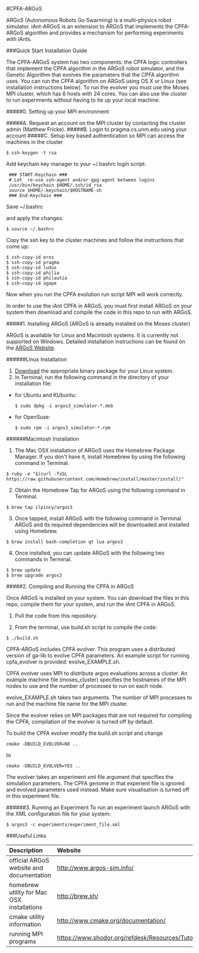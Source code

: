 #CPFA-ARGoS

ARGoS (Autonomous Robots Go Swarming) is a multi-physics robot simulator. iAnt-ARGoS is an extension to ARGoS that implements the CPFA-ARGoS algorithm and provides a mechanism for performing experiments with iAnts.

###Quick Start Installation Guide

The CPFA-ARGoS system has two components: the CPFA logic controllers that implement the CPFA algorithm in the ARGoS robot simulator, and the Genetic Algorithm that evolves the parameters that the CPFA algorithm uses. You can run the CPFA algorithm on ARGoS using OS X or Linux (see installation instructions below). To run the evolver you must use the Moses MPI cluster, which has 6 hosts with 24 cores. You can also use the cluster to run experiments without having to tie up your local machine.

#####0. Setting up your MPI environment 

#####A. Request an account on the MPI cluster by contacting the cluster admin (Matthew Fricke).
#####B. Login to pragma.cs.unm.edu using your account
#####C. Setup key based authentication so MPI can access the machines in the cluster

    $ ssh-keygen -t rsa

Add keychain key manager to your ~/.bashrc login script:

     ### START-Keychain ###
     # Let  re-use ssh-agent and/or gpg-agent between logins
     /usr/bin/keychain $HOME/.ssh/id_rsa
     source $HOME/.keychain/$HOSTNAME-sh
     ### End-Keychain ###

Save ~/.bashrc

and apply the changes:

    $ source ~/.bashrc

Copy the ssh key to the cluster machines and follow the instructions that come up:

    $ ssh-copy-id eros
    $ ssh-copy-id pragma
    $ ssh-copy-id ludus
    $ ssh-copy-id philia
    $ ssh-copy-id philautia
    $ ssh-copy-id agape

Now when you run the CPFA evolution run script MPI will work correctly.

In order to use the iAnt CPFA in ARGoS, you must first install ARGoS on your system then download and compile the code in this repo to run with ARGoS.

#####1. Installing ARGoS (ARGoS is already installed on the Moses cluster)

ARGoS is available for Linux and Macintosh systems. It is currently not supported on Windows. Detailed installation instructions can be found on the [ARGoS Website](http://www.argos-sim.info/user_manual.php).

######Linux Installation

1. [Download](http://www.argos-sim.info/core.php) the appropriate binary package for your Linux system.
2. In Terminal, run the following command in the directory of your installation file:
  * for Ubuntu and KUbuntu:
    ```
    $ sudo dpkg -i argos3_simulator-*.deb
    ```

  * for OpenSuse:
    ```
    $ sudo rpm -i argos3_simulator-*.rpm
    ```

######Macintosh Installation

1. The Mac OSX installation of ARGoS uses the Homebrew Package Manager. If you don't have it, install Homebrew by using the following command in Terminal.
  ```
  $ ruby -e "$(curl -fsSL https://raw.githubusercontent.com/Homebrew/install/master/install)"
  ```

2. Obtain the Homebrew Tap for ARGoS using the following command in Terminal.
  ```
  $ brew tap ilpincy/argos3
  ```

3. Once tapped, install ARGoS with the following command in Terminal. ARGoS and its required dependencies will be downloaded and installed using Homebrew.
  ```
  $ brew install bash-completion qt lua argos3
  ```

4. Once installed, you can update ARGoS with the following two commands in Terminal.
  ```
  $ brew update
  $ brew upgrade argos3
  ```

#####2. Compiling and Running the CPFA in ARGoS

Once ARGoS is installed on your system. You can download the files in this repo, compile them for your system, and run the iAnt CPFA in ARGoS.

1. Pull the code from this repository.

2. From the terminal, use build.sh script to compile the code:
  ```
  $ ./build.sh
  ```

CPFA-ARGoS includes CPFA evolver. This program uses a distributed version of ga-lib to evolve CPFA parameters. An example script for running cpfa_evolver is provided: evolve_EXAMPLE.sh.

CPFA evolver uses MPI to distribute argos evaluations across a cluster. An example machine file (moses_cluster) specifies the hostnames of the MPI nodes to use and the number of processes to run on each node.

evolve_EXAMPLE.sh takes two arguments. The number of MPI processes to run and the machine file name for the MPI cluster. 

Since the evolver relies on MPI packages that are not required for compiling the CPFA, compilation of the evolver is turned off by default. 

To build the CPFA evolver modify the build.sh script and change

```
cmake -DBUILD_EVOLVER=NO ..
```

to 

```
cmake -DBUILD_EVOLVER=YES ..
```

The evolver takes an experiment xml file argument that specifies the simulation parameters. The CPFA genome in that experient file is ignored and evolved parameters used instead. Make sure visualisation is turned off in this experiment file. 

######3. Running an Experiment
To run an experiment launch ARGoS with the XML configuration file for your system:
  ```
  $ argos3 -c experiments/experiment_file.xml
  ```


###Useful Links

| Description                                 | Website                             |
|:--------------------------------------------|:------------------------------------|
| official ARGoS website and documentation    | http://www.argos-sim.info/          |
| homebrew utility for Mac OSX installations  | http://brew.sh/                     |
| cmake utility information                   | http://www.cmake.org/documentation/ |
| running MPI programs                        | https://www.shodor.org/refdesk/Resources/Tutorials/RunningMPI/ |
